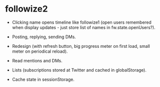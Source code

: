 followize2
==========

  * Clicking name opens timeline like followize1 (open users remembered when
    display updates - just store list of names in fw.state.openUsers?).

  * Posting, replying, sending DMs.

  * Redesign (with refresh button, big progress meter on first load, small meter
    on periodical reload).

  * Read mentions and DMs.

  * Lists (subscriptions stored at Twitter and cached in globalStorage).

  * Cache state in sessionStorage.
